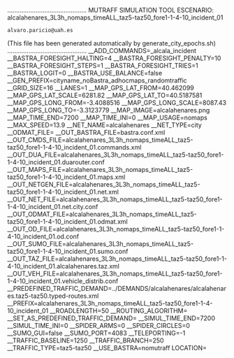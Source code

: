 .............................................
    MUTRAFF SIMULATION TOOL
    ESCENARIO: alcalahenares_3L3h_nomaps_timeALL_taz5-taz50_fore1-1-4-10_incident_01

    alvaro.paricio@uah.es
(This file has been generated automatically by generate_city_epochs.sh)
.............................................
__ADD_COMMANDS=_alcala_incident
__BASTRA_FORESIGHT_HALTING=4
__BASTRA_FORESIGHT_PENALTY=10
__BASTRA_FORESIGHT_STEPS=1
__BASTRA_FORESIGHT_TRIES=1
__BASTRA_LOGIT=0
__BASTRA_USE_BALANCE=false
__GEN_PREFIX=cityname_noBastra_adhocmaps_randomtraffic
__GRID_SIZE=16
__LANES=1
__MAP_GPS_LAT_FROM=40.462099
__MAP_GPS_LAT_SCALE=6281.82
__MAP_GPS_LAT_TO=40.5187581
__MAP_GPS_LONG_FROM=-3.4088516
__MAP_GPS_LONG_SCALE=8087.43
__MAP_GPS_LONG_TO=-3.3123779
__MAP_IMAGE=alcalahenares.png
__MAP_TIME_END=7200
__MAP_TIME_INI=0
__MAP_USAGE=nomaps
__MAX_SPEED=13.9
__NET_NAME=alcalahenares
__NET_TYPE=city
__ODMAT_FILE=
__OUT_BASTRA_FILE=bastra.conf.xml
__OUT_CMDS_FILE=alcalahenares_3L3h_nomaps_timeALL_taz5-taz50_fore1-1-4-10_incident_01.commands.xml
__OUT_DUA_FILE=alcalahenares_3L3h_nomaps_timeALL_taz5-taz50_fore1-1-4-10_incident_01.duarouter.conf
__OUT_MAPS_FILE=alcalahenares_3L3h_nomaps_timeALL_taz5-taz50_fore1-1-4-10_incident_01.maps.xml
__OUT_NETGEN_FILE=alcalahenares_3L3h_nomaps_timeALL_taz5-taz50_fore1-1-4-10_incident_01.net.xml
__OUT_NET_FILE=alcalahenares_3L3h_nomaps_timeALL_taz5-taz50_fore1-1-4-10_incident_01.net.city.conf
__OUT_ODMAT_FILE=alcalahenares_3L3h_nomaps_timeALL_taz5-taz50_fore1-1-4-10_incident_01.odmat.xml
__OUT_OD_FILE=alcalahenares_3L3h_nomaps_timeALL_taz5-taz50_fore1-1-4-10_incident_01.od.conf
__OUT_SUMO_FILE=alcalahenares_3L3h_nomaps_timeALL_taz5-taz50_fore1-1-4-10_incident_01.sumo.conf
__OUT_TAZ_FILE=alcalahenares_3L3h_nomaps_timeALL_taz5-taz50_fore1-1-4-10_incident_01.alcalahenares.taz.xml
__OUT_VEH_FILE=alcalahenares_3L3h_nomaps_timeALL_taz5-taz50_fore1-1-4-10_incident_01.vehicle_distrib.conf
__PREDEFINED_TRAFFIC_DEMAND=../DEMANDS/alcalahenares/alcalahenares.taz5-taz50.typed-routes.xml
__PREFIX=alcalahenares_3L3h_nomaps_timeALL_taz5-taz50_fore1-1-4-10_incident_01
__ROADLENGTH=50
__ROUTING_ALGORITHM=
__SET_AS_PREDEFINED_TRAFFIC_DEMAND=
__SIMUL_TIME_END=7200
__SIMUL_TIME_INI=0
__SPIDER_ARMS=0
__SPIDER_CIRCLES=0
__SUMO_GUI=false
__SUMO_PORT=4083
__TELEPORTING=-1
__TRAFFIC_BASELINE=1250
__TRAFFIC_BRANCH=250
__TRAFFIC_TYPE=taz5-taz50
__USE_BASTRA=nomutraff
LOCATION=    <location netOffset="-465343.12,-4479111.07" convBoundary="0.00,0.00,8087.43,6281.82" origBoundary="-3.408842,40.462103,-3.312420,40.518754" projParameter="+proj=utm +zone=30 +ellps=WGS84 +datum=WGS84 +units=m +no_defs"/>
